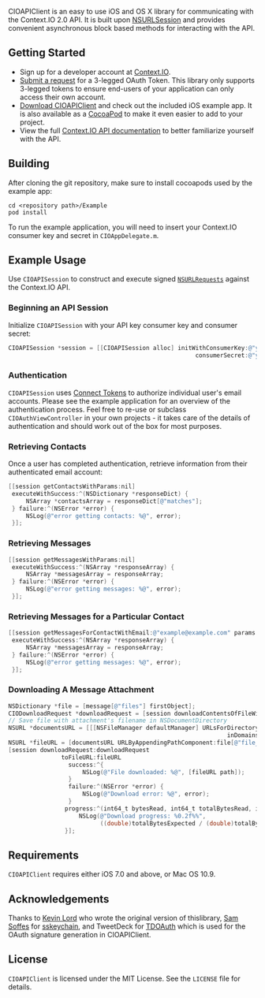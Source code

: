 CIOAPIClient is an easy to use iOS and OS X library for communicating with the Context.IO 2.0 API. It is built upon [NSURLSession](https://developer.apple.com/library/ios/documentation/Foundation/Reference/NSURLSession_class/index.html) and provides convenient asynchronous block based methods for interacting with the API.
## Getting Started

- Sign up for a developer account at [Context.IO](http://context.io).
- [Submit a request](http://support.context.io/hc/en-us/requests/new) for a 3-legged OAuth Token. This library only supports 3-legged tokens to ensure end-users of your application can only access their own account.
- [Download CIOAPIClient](https://github.com/contextio/contextio-ios) and check out the included iOS example app. It is also available as a [CocoaPod](http://cocoapods.org/) to make it even easier to add to your project.
- View the full [Context.IO API documentation](http://context.io/docs/2.0) to better familiarize yourself with the API.

## Building

After cloning the git repository, make sure to install cocoapods used by the example app:

```
cd <repository path>/Example
pod install
```

To run the example application, you will need to insert your Context.IO consumer key and secret in `CIOAppDelegate.m`.

## Example Usage

Use `CIOAPISession` to construct and execute signed [`NSURLRequests`][nsurl] against the Context.IO API.

[nsurl]: https://developer.apple.com/library/ios/documentation/Cocoa/Reference/Foundation/Classes/NSURLRequest_Class/index.html

### Beginning an API Session

Initialize `CIOAPISession` with your API key consumer key and consumer secret:
``` objective-c
CIOAPISession *session = [[CIOAPISession alloc] initWithConsumerKey:@"your-consumer-key"
                                                     consumerSecret:@"your-consumer-secret"];
```

### Authentication

`CIOAPISession` uses [Connect Tokens][ct] to authorize individual user's email accounts. Please see the example application for an overview of the authentication process. Feel free to re-use or subclass `CIOAuthViewController` in your own projects - it takes care of the details of authentication and should work out of the box for most purposes.

[ct]: https://context.io/docs/2.0/connect_tokens

### Retrieving Contacts

Once a user has completed authentication, retrieve information from their authenticated email account:

``` objective-c
[[session getContactsWithParams:nil]
 executeWithSuccess:^(NSDictionary *responseDict) {
     NSArray *contactsArray = responseDict[@"matches"];
 } failure:^(NSError *error) {
     NSLog(@"error getting contacts: %@", error);
 }];
```

### Retrieving Messages

``` objective-c
[[session getMessagesWithParams:nil]
 executeWithSuccess:^(NSArray *responseArray) {
     NSArray *messagesArray = responseArray;
 } failure:^(NSError *error) {
     NSLog(@"error getting messages: %@", error);
 }];
```

### Retrieving Messages for a Particular Contact

``` objective-c
[[session getMessagesForContactWithEmail:@"example@example.com" params:nil]
 executeWithSuccess:^(NSArray *responseArray) {
     NSArray *messagesArray = responseArray;
 } failure:^(NSError *error) {
     NSLog(@"error getting messages: %@", error);
 }];
```

### Downloading A Message Attachment

``` objective-c
NSDictionary *file = [message[@"files"] firstObject];
CIODownloadRequest *downloadRequest = [session downloadContentsOfFileWithID:file[@"file_id"]];
// Save file with attachment's filename in NSDocumentDirectory
NSURL *documentsURL = [[[NSFileManager defaultManager] URLsForDirectory:NSDocumentDirectory
                                                              inDomains:NSUserDomainMask] lastObject];
NSURL *fileURL = [documentsURL URLByAppendingPathComponent:file[@"file_name"]];
[session downloadRequest:downloadRequest
               toFileURL:fileURL
                 success:^{
                     NSLog(@"File downloaded: %@", [fileURL path]);
                 }
                 failure:^(NSError *error) {
                     NSLog(@"Download error: %@", error);
                 }
                progress:^(int64_t bytesRead, int64_t totalBytesRead, int64_t totalBytesExpected){
                    NSLog(@"Download progress: %0.2f%%",
                          ((double)totalBytesExpected / (double)totalBytesRead) * 100);
                }];

```

## Requirements

`CIOAPIClient` requires either iOS 7.0 and above, or Mac OS 10.9.

## Acknowledgements

Thanks to [Kevin Lord](https://github.com/lordkev) who wrote the original version of thislibrary, [Sam Soffes](https://github.com/soffes) for [sskeychain](https://github.com/soffes/sskeychain), and TweetDeck for [TDOAuth](https://github.com/tweetdeck/tdoauth) which is used for the OAuth signature generation in CIOAPIClient.

## License

`CIOAPIClient` is licensed under the MIT License. See the `LICENSE` file for details.

